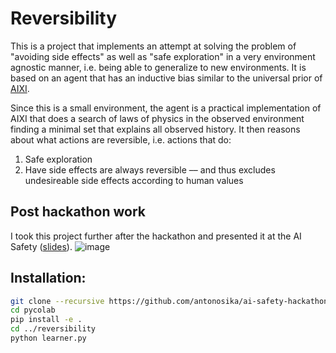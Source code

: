 # Reversibility

This is a project that implements an attempt at solving the problem of "avoiding side effects" as well as "safe exploration" in a very environment agnostic manner, i.e. being able to generalize to new environments.
It is based on an agent that has an inductive bias similar to the universal prior of [AIXI](https://arxiv.org/pdf/cs/0004001.pdf).

Since this is a small environment, the agent is a practical implementation of AIXI that does a search of laws of physics in the
observed environment finding a minimal set that explains all observed history. It
then reasons about what actions are reversible, i.e. actions that do:
1. Safe exploration
2. Have side effects are always reversible –– and thus excludes undesireable side effects according to human values


## Post hackathon work

I took this project further after the hackathon and presented it at the AI Safety ([slides](https://www.slideshare.net/antonosika/causal-spacetime-pattern-search-for-safe-planning)).
![image](https://github.com/AntonOsika/AI-Safety-Hackathon/assets/4467025/65e9a360-996f-4d9a-8159-e907efa05203)


## Installation:

```bash
git clone --recursive https://github.com/antonosika/ai-safety-hackathon
cd pycolab
pip install -e .
cd ../reversibility
python learner.py
```

